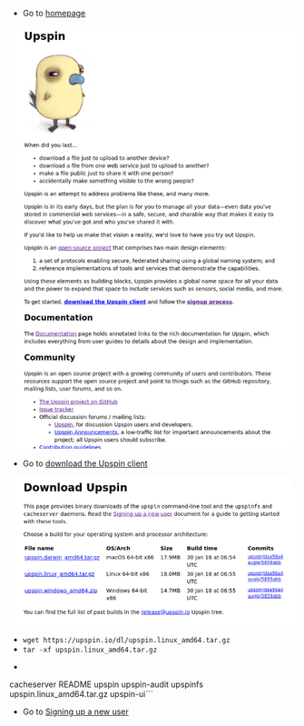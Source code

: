 - Go to [homepage](https://upspin.io/)

![homepage](01-homepage.png)

- Go to [download the Upspin client](https://upspin.io/dl/)

![download](02-download.png)

- `wget https://upspin.io/dl/upspin.linux_amd64.tar.gz`
- `tar -xf upspin.linux_amd64.tar.gz`
- ```$ ls
cacheserver  README  upspin  upspin-audit  upspinfs  upspin.linux_amd64.tar.gz  upspin-ui```
- Go to [Signing up a new user](https://upspin.io/doc/signup.md)

